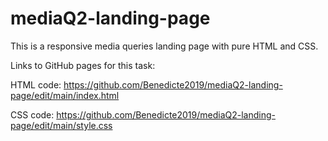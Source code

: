 # mediaQ2-landing-page

This is a responsive media queries landing page with pure HTML and CSS.

Links to GitHub pages for this task:

HTML code: https://github.com/Benedicte2019/mediaQ2-landing-page/edit/main/index.html

CSS code: https://github.com/Benedicte2019/mediaQ2-landing-page/edit/main/style.css

